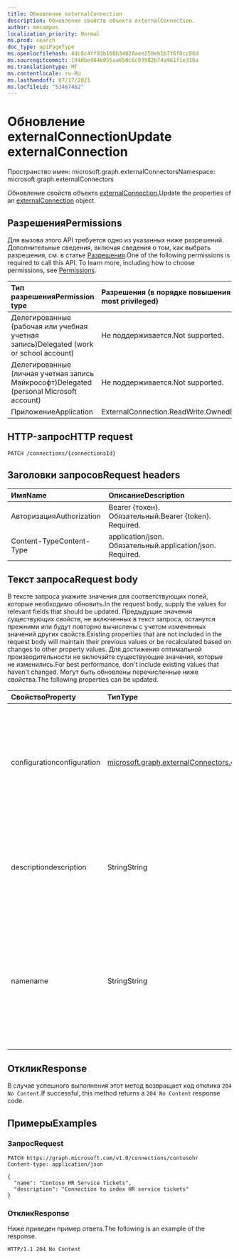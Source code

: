 ```yaml
---
title: Обновление externalConnection
description: Обновление свойств объекта externalConnection.
author: mecampos
localization_priority: Normal
ms.prod: search
doc_type: apiPageType
ms.openlocfilehash: 4dc8c4ff93b160b34028aee250eb1b7f6f0cc86d
ms.sourcegitcommit: 1940be9846055aa650c6c03982b74a961f1e316a
ms.translationtype: MT
ms.contentlocale: ru-RU
ms.lasthandoff: 07/17/2021
ms.locfileid: "53467462"
---
```

# <a name="update-externalconnection"></a><span data-ttu-id="d95d7-103">Обновление externalConnection</span><span class="sxs-lookup"><span data-stu-id="d95d7-103">Update externalConnection</span></span>

<span data-ttu-id="d95d7-104">Пространство имен: microsoft.graph.externalConnectors</span><span class="sxs-lookup"><span data-stu-id="d95d7-104">Namespace: microsoft.graph.externalConnectors</span></span>

<span data-ttu-id="d95d7-105">Обновление свойств объекта [externalConnection.](../resources/externalconnectors-externalconnection.md)</span><span class="sxs-lookup"><span data-stu-id="d95d7-105">Update the properties of an [externalConnection](../resources/externalconnectors-externalconnection.md) object.</span></span>

## <a name="permissions"></a><span data-ttu-id="d95d7-106">Разрешения</span><span class="sxs-lookup"><span data-stu-id="d95d7-106">Permissions</span></span>
<span data-ttu-id="d95d7-p101">Для вызова этого API требуется одно из указанных ниже разрешений. Дополнительные сведения, включая сведения о том, как выбрать разрешения, см. в статье [Разрешения](/graph/permissions-reference).</span><span class="sxs-lookup"><span data-stu-id="d95d7-p101">One of the following permissions is required to call this API. To learn more, including how to choose permissions, see [Permissions](/graph/permissions-reference).</span></span>

| <span data-ttu-id="d95d7-109">Тип разрешения</span><span class="sxs-lookup"><span data-stu-id="d95d7-109">Permission type</span></span>                        | <span data-ttu-id="d95d7-110">Разрешения (в порядке повышения привилегий)</span><span class="sxs-lookup"><span data-stu-id="d95d7-110">Permissions (from least to most privileged)</span></span> |
|:---------------------------------------|:--------------------------------------------|
| <span data-ttu-id="d95d7-111">Делегированные (рабочая или учебная учетная запись)</span><span class="sxs-lookup"><span data-stu-id="d95d7-111">Delegated (work or school account)</span></span>     | <span data-ttu-id="d95d7-112">Не поддерживается.</span><span class="sxs-lookup"><span data-stu-id="d95d7-112">Not supported.</span></span> |
| <span data-ttu-id="d95d7-113">Делегированные (личная учетная запись Майкрософт)</span><span class="sxs-lookup"><span data-stu-id="d95d7-113">Delegated (personal Microsoft account)</span></span> | <span data-ttu-id="d95d7-114">Не поддерживается.</span><span class="sxs-lookup"><span data-stu-id="d95d7-114">Not supported.</span></span> |
| <span data-ttu-id="d95d7-115">Приложение</span><span class="sxs-lookup"><span data-stu-id="d95d7-115">Application</span></span>                            | <span data-ttu-id="d95d7-116">ExternalConnection.ReadWrite.OwnedBy</span><span class="sxs-lookup"><span data-stu-id="d95d7-116">ExternalConnection.ReadWrite.OwnedBy</span></span> |

## <a name="http-request"></a><span data-ttu-id="d95d7-117">HTTP-запрос</span><span class="sxs-lookup"><span data-stu-id="d95d7-117">HTTP request</span></span>

<!-- {
  "blockType": "ignored"
}
-->
``` http
PATCH /connections/{connectionsId}
```

## <a name="request-headers"></a><span data-ttu-id="d95d7-118">Заголовки запросов</span><span class="sxs-lookup"><span data-stu-id="d95d7-118">Request headers</span></span>

| <span data-ttu-id="d95d7-119">Имя</span><span class="sxs-lookup"><span data-stu-id="d95d7-119">Name</span></span>          | <span data-ttu-id="d95d7-120">Описание</span><span class="sxs-lookup"><span data-stu-id="d95d7-120">Description</span></span>                 |
|:--------------|:----------------------------|
| <span data-ttu-id="d95d7-121">Авторизация</span><span class="sxs-lookup"><span data-stu-id="d95d7-121">Authorization</span></span> | <span data-ttu-id="d95d7-p102">Bearer {токен}. Обязательный.</span><span class="sxs-lookup"><span data-stu-id="d95d7-p102">Bearer {token}. Required.</span></span>   |
| <span data-ttu-id="d95d7-124">Content-Type</span><span class="sxs-lookup"><span data-stu-id="d95d7-124">Content-Type</span></span>  | <span data-ttu-id="d95d7-p103">application/json. Обязательный.</span><span class="sxs-lookup"><span data-stu-id="d95d7-p103">application/json. Required.</span></span> |

## <a name="request-body"></a><span data-ttu-id="d95d7-127">Текст запроса</span><span class="sxs-lookup"><span data-stu-id="d95d7-127">Request body</span></span>
<span data-ttu-id="d95d7-128">В тексте запроса укажите значения для соответствующих полей, которые необходимо обновить.</span><span class="sxs-lookup"><span data-stu-id="d95d7-128">In the request body, supply the values for relevant fields that should be updated.</span></span> <span data-ttu-id="d95d7-129">Предыдущие значения существующих свойств, не включенных в текст запроса, останутся прежними или будут повторно вычислены с учетом измененных значений других свойств.</span><span class="sxs-lookup"><span data-stu-id="d95d7-129">Existing properties that are not included in the request body will maintain their previous values or be recalculated based on changes to other property values.</span></span> <span data-ttu-id="d95d7-130">Для достижения оптимальной производительности не включайте существующие значения, которые не изменились.</span><span class="sxs-lookup"><span data-stu-id="d95d7-130">For best performance, don't include existing values that haven't changed.</span></span> <span data-ttu-id="d95d7-131">Могут быть обновлены перечисленные ниже свойства.</span><span class="sxs-lookup"><span data-stu-id="d95d7-131">The following properties can be updated.</span></span>

| <span data-ttu-id="d95d7-132">Свойство</span><span class="sxs-lookup"><span data-stu-id="d95d7-132">Property</span></span>      | <span data-ttu-id="d95d7-133">Тип</span><span class="sxs-lookup"><span data-stu-id="d95d7-133">Type</span></span>                                           | <span data-ttu-id="d95d7-134">Описание</span><span class="sxs-lookup"><span data-stu-id="d95d7-134">Description</span></span> |
|:--------------|:-----------------------------------------------|:------------|
| <span data-ttu-id="d95d7-135">configuration</span><span class="sxs-lookup"><span data-stu-id="d95d7-135">configuration</span></span> | [<span data-ttu-id="d95d7-136">microsoft.graph.externalConnectors.configuration</span><span class="sxs-lookup"><span data-stu-id="d95d7-136">microsoft.graph.externalConnectors.configuration</span></span>](../resources/externalconnectors-configuration.md) | <span data-ttu-id="d95d7-137">Указывает дополнительные ID-адреса приложений, которые разрешены для управления подключением и индексации контента в подключении.</span><span class="sxs-lookup"><span data-stu-id="d95d7-137">Specifies additional application IDs that are allowed to manage the connection and to index content in the connection.</span></span> |
| <span data-ttu-id="d95d7-138">description</span><span class="sxs-lookup"><span data-stu-id="d95d7-138">description</span></span>   | <span data-ttu-id="d95d7-139">String</span><span class="sxs-lookup"><span data-stu-id="d95d7-139">String</span></span>                                         | <span data-ttu-id="d95d7-140">Описание подключения, отображаемого в Центр администрирования Microsoft 365.</span><span class="sxs-lookup"><span data-stu-id="d95d7-140">Description of the connection displayed in the Microsoft 365 admin center.</span></span> |
| <span data-ttu-id="d95d7-141">name</span><span class="sxs-lookup"><span data-stu-id="d95d7-141">name</span></span>          | <span data-ttu-id="d95d7-142">String</span><span class="sxs-lookup"><span data-stu-id="d95d7-142">String</span></span>                                         | <span data-ttu-id="d95d7-143">Отображает имя подключения, отображаемого в Центр администрирования Microsoft 365.</span><span class="sxs-lookup"><span data-stu-id="d95d7-143">The display name of the connection to be displayed in the Microsoft 365 admin center.</span></span> <span data-ttu-id="d95d7-144">Максимальная длина 128 символов.</span><span class="sxs-lookup"><span data-stu-id="d95d7-144">Maximum length of 128 characters.</span></span> |


## <a name="response"></a><span data-ttu-id="d95d7-145">Отклик</span><span class="sxs-lookup"><span data-stu-id="d95d7-145">Response</span></span>

<span data-ttu-id="d95d7-146">В случае успешного выполнения этот метод возвращает код отклика `204 No Content`.</span><span class="sxs-lookup"><span data-stu-id="d95d7-146">If successful, this method returns a `204 No Content` response code.</span></span>

## <a name="examples"></a><span data-ttu-id="d95d7-147">Примеры</span><span class="sxs-lookup"><span data-stu-id="d95d7-147">Examples</span></span>

### <a name="request"></a><span data-ttu-id="d95d7-148">Запрос</span><span class="sxs-lookup"><span data-stu-id="d95d7-148">Request</span></span>
<!-- {
  "blockType": "request",
  "name": "update_externalconnection"
}
-->
``` http
PATCH https://graph.microsoft.com/v1.0/connections/contosohr
Content-type: application/json

{
  "name": "Contoso HR Service Tickets",
  "description": "Connection to index HR service tickets"
}
```

<!-- markdownlint-disable MD024 -->
### <a name="response"></a><span data-ttu-id="d95d7-149">Отклик</span><span class="sxs-lookup"><span data-stu-id="d95d7-149">Response</span></span>
<!-- markdownlint-enable MD024 -->

<span data-ttu-id="d95d7-150">Ниже приведен пример ответа.</span><span class="sxs-lookup"><span data-stu-id="d95d7-150">The following is an example of the response.</span></span>

<!-- {
  "blockType": "response",
  "truncated": true
} -->

```http
HTTP/1.1 204 No Content
```